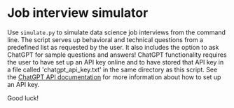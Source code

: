 # Job interview simulator

Use `simulate.py` to simulate data science job interviews from the command line.
The script serves up behavioral and technical questions from a predefined list
as requested by the user. It also includes the option to ask ChatGPT for sample
questions and answers! ChatGPT functionality requires the user to have set up an
API key online and to have stored that API key in a file called 'chatgpt_api_key.txt'
in the same directory as this script. See the [ChatGPT API documentation](https://platform.openai.com/docs/quickstart?context=python) for more information about how to set up an API key.

Good luck!
